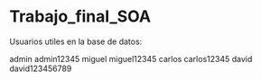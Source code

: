# Trabajo_final_SOA


Usuarios utiles en la base de datos:

admin    admin12345
miguel   miguel12345
carlos   carlos12345
david    david123456789